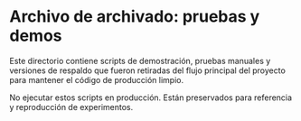 # Archivo de archivado: pruebas y demos

Este directorio contiene scripts de demostración, pruebas manuales y versiones de respaldo que fueron retiradas del flujo principal del proyecto para mantener el código de producción limpio.

No ejecutar estos scripts en producción. Están preservados para referencia y reproducción de experimentos.

